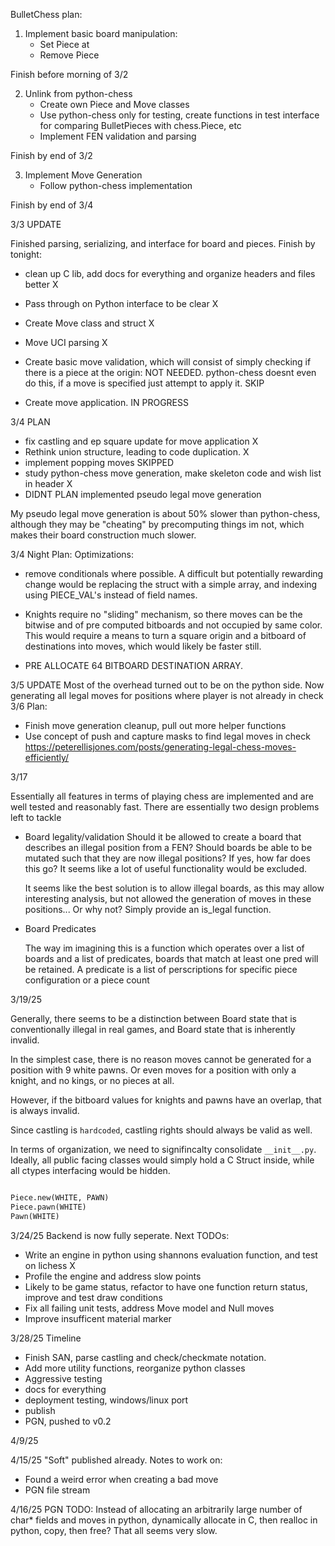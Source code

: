 BulletChess plan:

1) Implement basic board manipulation:
    - Set Piece at
    - Remove Piece

Finish before morning of 3/2

2) Unlink from python-chess
    - Create own Piece and Move classes
    - Use python-chess only for testing, create functions
      in test interface for comparing BulletPieces with chess.Piece, etc
    - Implement FEN validation and parsing

Finish by end of 3/2

3) Implement Move Generation
   - Follow python-chess implementation

Finish by end of 3/4


3/3 UPDATE

Finished parsing, serializing, and interface for board and pieces. 
Finish by tonight:
- clean up C lib, add docs for everything and organize headers and files better X
- Pass through on Python interface to be clear X
- Create Move class and struct X
- Move UCI parsing X

- Create basic move validation, which will consist of simply checking if there is a piece
at the origin: NOT NEEDED. python-chess doesnt even do this, if a move is specified just
attempt to apply it. SKIP


- Create move application. IN PROGRESS

3/4 PLAN
- fix castling and ep square update for move application X
- Rethink union structure, leading to code duplication. X
- implement popping moves SKIPPED
- study python-chess move generation, make skeleton code and wish list in header X
- DIDNT PLAN implemented pseudo legal move generation

My pseudo legal move generation is about 50% slower than python-chess, although they may be "cheating" by precomputing things im not, which
makes their board construction much slower. 

3/4 Night Plan:
Optimizations:
- remove conditionals where possible. A difficult but potentially rewarding change would be replacing the struct with a simple array,
and indexing using PIECE_VAL's instead of field names. 
- Knights require no "sliding" mechanism, so there moves can be the bitwise and of pre computed bitboards and not occupied by same color. This would require a means to turn a square origin and a bitboard of destinations into moves, which would likely be faster still.  

- PRE ALLOCATE 64 BITBOARD DESTINATION ARRAY. 


3/5 UPDATE
Most of the overhead turned out to be on the python side.
Now generating all legal moves for positions where player is not already in check
3/6 Plan:
- Finish move generation cleanup, pull out more helper functions
- Use concept of push and capture masks to find legal moves in check
https://peterellisjones.com/posts/generating-legal-chess-moves-efficiently/





3/17

Essentially all features in terms of playing chess are implemented and are well tested and reasonably fast.
There are essentially two design problems left to tackle

- Board legality/validation
    Should it be allowed to create a board that describes an illegal position from a FEN? Should boards be able to be mutated such that they are now illegal positions? 
    If yes, how far does this go? It seems like a lot of useful functionality would be excluded.

    It seems like the best solution is to allow illegal boards, as this may allow interesting analysis, but not allowed the generation of moves in these positions...
    Or why not? Simply provide an is_legal function.


- Board Predicates

    The way im imagining this is a function which operates over a list of boards and a list of predicates, boards that match at least one pred will be retained. 
    A predicate is a list of perscriptions for specific piece configuration or a piece count



3/19/25

Generally, there seems to be a distinction between Board state that is conventionally illegal in real games, and Board state that is inherently invalid.

In the simplest case, there is no reason moves cannot be generated for a position with 9 white pawns. Or even moves for a position with only a knight, and no kings, or no pieces at all.

However, if the bitboard values for knights and pawns have an overlap, that is always invalid. 

Since castling is `hardcoded`, castling rights should always be valid as well. 



In terms of organization, we need to signifincalty consolidate `__init__.py`. Ideally, all public facing classes would simply hold a C Struct inside, while all ctypes interfacing would be hidden.
```python

Piece.new(WHITE, PAWN)
Piece.pawn(WHITE)
Pawn(WHITE)
``` 

3/24/25
Backend is now fully seperate. Next TODOs:
- Write an engine in python using shannons evaluation function, and test on lichess X
- Profile the engine and address slow points 
- Likely to be game status, refactor to have one function return status, improve and test draw conditions
- Fix all failing unit tests, address Move model and Null moves
- Improve insufficent material marker


3/28/25
Timeline
- Finish SAN, parse castling and check/checkmate notation.
- Add more utility functions, reorganize python classes
- Aggressive testing
- docs for everything
- deployment testing, windows/linux port
- publish
- PGN, pushed to v0.2 


4/9/25

4/15/25
"Soft" published already.
Notes to work on:
- Found a weird error when creating a bad move
- PGN file stream 


4/16/25
PGN TODO:
Instead of allocating an arbitrarily large number of char* fields and moves in python, 
dynamically allocate in C, then realloc in python, copy, then free? 
That all seems very slow. 
